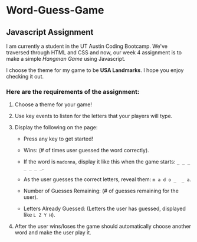 # Word-Guess-Game
## Javascript Assignment

I am currently a student in the UT Austin Coding Bootcamp. We've traversed through HTML and CSS and now, our week 4 assignment is to make a simple *Hangman Game* using Javascript.

I choose the theme for my game to be **USA Landmarks**. I hope you enjoy checking it out.

### Here are the requirements of the assignment:

1. Choose a theme for your game! 

2. Use key events to listen for the letters that your players will type.

3. Display the following on the page:

     * Press any key to get started!

     * Wins: (# of times user guessed the word correctly).

     * If the word is `madonna`, display it like this when the game starts: `_ _ _ _ _ _ _`.

     * As the user guesses the correct letters, reveal them: `m a d o _  _ a`.

     * Number of Guesses Remaining: (# of guesses remaining for the user).

     * Letters Already Guessed: (Letters the user has guessed, displayed like `L Z Y H`).

4. After the user wins/loses the game should automatically choose another word and make the user play it.


